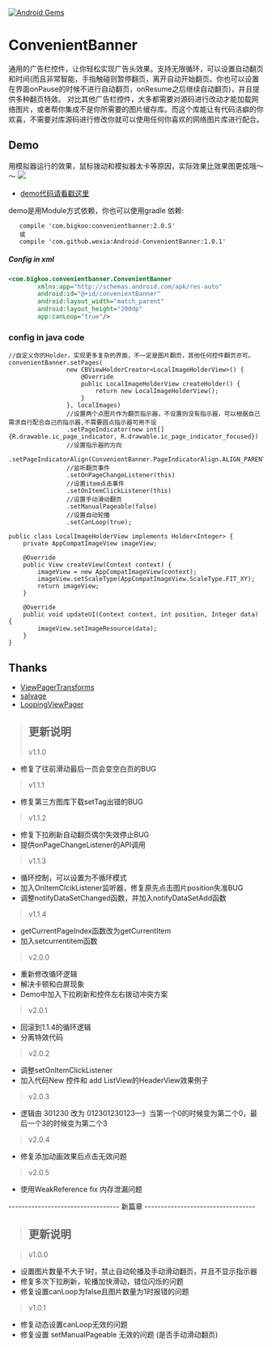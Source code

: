 [![Android Gems](http://www.android-gems.com/badge/saiwu-bigkoo/Android-ConvenientBanner.svg?branch=master)](http://www.android-gems.com/lib/saiwu-bigkoo/Android-ConvenientBanner)

ConvenientBanner
===========

通用的广告栏控件，让你轻松实现广告头效果。支持无限循环，可以设置自动翻页和时间(而且非常智能，手指触碰则暂停翻页，离开自动开始翻页。你也可以设置在界面onPause的时候不进行自动翻页，onResume之后继续自动翻页)，并且提供多种翻页特效。
对比其他广告栏控件，大多都需要对源码进行改动才能加载网络图片，或者帮你集成不是你所需要的图片缓存库。而这个库能让有代码洁癖的你欢喜，不需要对库源码进行修改你就可以使用任何你喜欢的网络图片库进行配合。

## Demo
用模拟器运行的效果，鼠标拨动和模拟器太卡等原因，实际效果比效果图更炫哦～～
![](https://github.com/wexia/Android-ConvenientBanner/blob/master/preview/convenientbannerdemo.gif)

- [demo代码请看戳这里](https://github.com/wexia/Android-ConvenientBanner/blob/master/app/src/main/java/com/bigkoo/convenientbannerdemo/MainActivity.java)

demo是用Module方式依赖，你也可以使用gradle 依赖:
```class
   compile 'com.bigkoo:convenientbanner:2.0.5'
   或
   compile 'com.github.wexia:Android-ConvenientBanner:1.0.1'
```


##### Config in xml

```xml
<com.bigkoo.convenientbanner.ConvenientBanner
        xmlns:app="http://schemas.android.com/apk/res-auto"
        android:id="@+id/convenientBanner"
        android:layout_width="match_parent"
        android:layout_height="200dp"
        app:canLoop="true"/>
```

### config in java code

```class
//自定义你的Holder，实现更多复杂的界面，不一定是图片翻页，其他任何控件翻页亦可。
convenientBanner.setPages(
                new CBViewHolderCreator<LocalImageHolderView>() {
                    @Override
                    public LocalImageHolderView createHolder() {
                        return new LocalImageHolderView();
                    }
                }, localImages)
                //设置两个点图片作为翻页指示器，不设置则没有指示器，可以根据自己需求自行配合自己的指示器,不需要圆点指示器可用不设
                .setPageIndicator(new int[]{R.drawable.ic_page_indicator, R.drawable.ic_page_indicator_focused})
                //设置指示器的方向
                .setPageIndicatorAlign(ConvenientBanner.PageIndicatorAlign.ALIGN_PARENT_RIGHT)
                //监听翻页事件
                .setOnPageChangeListener(this)
                //设置item点击事件
                .setOnItemClickListener(this)
                //设置手动滑动翻页
                .setManualPageable(false)
                //设置自动轮播
                .setCanLoop(true);

public class LocalImageHolderView implements Holder<Integer> {
    private AppCompatImageView imageView;

    @Override
    public View createView(Context context) {
        imageView = new AppCompatImageView(context);
        imageView.setScaleType(AppCompatImageView.ScaleType.FIT_XY);
        return imageView;
    }

    @Override
    public void updateUI(Context context, int position, Integer data) {
        imageView.setImageResource(data);
    }
}
```

## Thanks

- [ViewPagerTransforms](https://github.com/ToxicBakery/ViewPagerTransforms)
- [salvage](https://github.com/JakeWharton/salvage)
- [LoopingViewPager](https://github.com/imbryk/LoopingViewPager)

>## 更新说明
>v1.1.0
 - 修复了往前滑动最后一页会变空白页的BUG <br/>

>v1.1.1
 - 修复第三方图库下载setTag出错的BUG <br/>

>v1.1.2
 - 修复下拉刷新自动翻页偶尔失效停止BUG <br/>
 - 提供onPageChangeListener的API调用 <br/>
 
>v1.1.3
 - 循环控制，可以设置为不循环模式 <br/>
 - 加入OnItemClcikListener监听器，修复原先点击图片position失准BUG <br/>
 - 调整notifyDataSetChanged函数，并加入notifyDataSetAdd函数 <br/>

>v1.1.4
 - getCurrentPageIndex函数改为getCurrentItem <br/>
 - 加入setcurrentitem函数 <br/>

>v2.0.0
 - 重新修改循环逻辑 <br/>
 - 解决卡顿和白屏现象 <br/>
 - Demo中加入下拉刷新和控件左右拨动冲突方案 <br/>
 
>v2.0.1
 - 回滚到1.1.4的循环逻辑 <br/>
 - 分离特效代码 <br/>

>v2.0.2
 - 调整setOnItemClickListener <br/>
 - 加入代码New 控件和 add ListView的HeaderView效果例子 <br/>
 
>v2.0.3
 - 逻辑由  301230 改为 012301230123—》当第一个0的时候变为第二个0，最后一个3的时候变为第二个3 <br/>
 
>v2.0.4
 - 修复添加动画效果后点击无效问题 <br/>

>v2.0.5
 - 使用WeakReference fix 内存泄漏问题 <br/>

---------------------------------- 新篇章 ----------------------------------

>## 更新说明

>v1.0.0
 - 设置图片数量不大于1时，禁止自动轮播及手动滑动翻页，并且不显示指示器 <br/>
 - 修复多次下拉刷新，轮播加快滑动，错位闪烁的问题 <br/>
 - 修复设置canLoop为false且图片数量为1时报错的问题 <br/>
 
>v1.0.1 
 - 修复动态设置canLoop无效的问题
 - 修复设置 setManualPageable 无效的问题 (是否手动滑动翻页)

